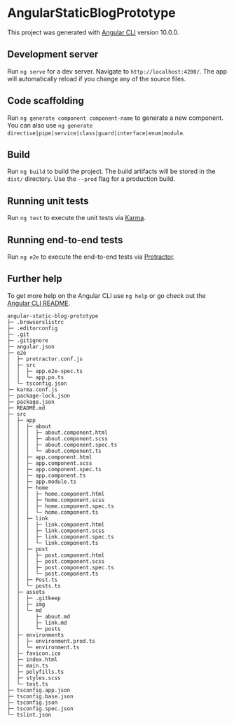 # AngularStaticBlogPrototype

This project was generated with [Angular CLI](https://github.com/angular/angular-cli) version 10.0.0.

## Development server

Run `ng serve` for a dev server. Navigate to `http://localhost:4200/`. The app will automatically reload if you change any of the source files.

## Code scaffolding

Run `ng generate component component-name` to generate a new component. You can also use `ng generate directive|pipe|service|class|guard|interface|enum|module`.

## Build

Run `ng build` to build the project. The build artifacts will be stored in the `dist/` directory. Use the `--prod` flag for a production build.

## Running unit tests

Run `ng test` to execute the unit tests via [Karma](https://karma-runner.github.io).

## Running end-to-end tests

Run `ng e2e` to execute the end-to-end tests via [Protractor](http://www.protractortest.org/).

## Further help

To get more help on the Angular CLI use `ng help` or go check out the [Angular CLI README](https://github.com/angular/angular-cli/blob/master/README.md).

```
angular-static-blog-prototype
├─ .browserslistrc
├─ .editorconfig
├─ .git
├─ .gitignore
├─ angular.json
├─ e2e
│  ├─ protractor.conf.js
│  ├─ src
│  │  ├─ app.e2e-spec.ts
│  │  └─ app.po.ts
│  └─ tsconfig.json
├─ karma.conf.js
├─ package-lock.json
├─ package.json
├─ README.md
├─ src
│  ├─ app
│  │  ├─ about
│  │  │  ├─ about.component.html
│  │  │  ├─ about.component.scss
│  │  │  ├─ about.component.spec.ts
│  │  │  └─ about.component.ts
│  │  ├─ app.component.html
│  │  ├─ app.component.scss
│  │  ├─ app.component.spec.ts
│  │  ├─ app.component.ts
│  │  ├─ app.module.ts
│  │  ├─ home
│  │  │  ├─ home.component.html
│  │  │  ├─ home.component.scss
│  │  │  ├─ home.component.spec.ts
│  │  │  └─ home.component.ts
│  │  ├─ link
│  │  │  ├─ link.component.html
│  │  │  ├─ link.component.scss
│  │  │  ├─ link.component.spec.ts
│  │  │  └─ link.component.ts
│  │  ├─ post
│  │  │  ├─ post.component.html
│  │  │  ├─ post.component.scss
│  │  │  ├─ post.component.spec.ts
│  │  │  └─ post.component.ts
│  │  ├─ Post.ts
│  │  └─ posts.ts
│  ├─ assets
│  │  ├─ .gitkeep
│  │  ├─ img
│  │  └─ md
│  │     ├─ about.md
│  │     ├─ link.md
│  │     └─ posts
│  ├─ environments
│  │  ├─ environment.prod.ts
│  │  └─ environment.ts
│  ├─ favicon.ico
│  ├─ index.html
│  ├─ main.ts
│  ├─ polyfills.ts
│  ├─ styles.scss
│  └─ test.ts
├─ tsconfig.app.json
├─ tsconfig.base.json
├─ tsconfig.json
├─ tsconfig.spec.json
└─ tslint.json

```
